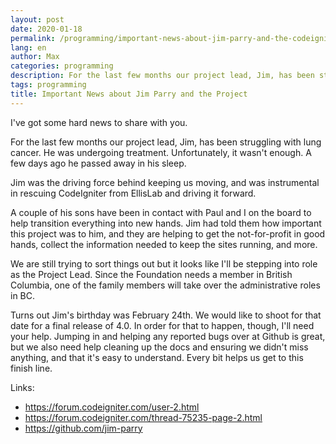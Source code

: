 ```yaml
---
layout: post
date: 2020-01-18
permalink: /programming/important-news-about-jim-parry-and-the-codeigniter-project-en/
lang: en
author: Max
categories: programming
description: For the last few months our project lead, Jim, has been struggling with lung cancer. He was undergoing treatment. Unfortunately, it wasn't enough. A few days ago he passed away in his sleep.
tags: programming
title: Important News about Jim Parry and the Project
---
```


I've got some hard news to share with you.

For the last few months our project lead, Jim, has been struggling with lung cancer. He was undergoing treatment. Unfortunately, it wasn't enough. A few days ago he passed away in his sleep.

Jim was the driving force behind keeping us moving, and was instrumental in rescuing CodeIgniter from EllisLab and driving it forward.

A couple of his sons have been in contact with Paul and I on the board to help transition everything into new hands. Jim had told them how important this project was to him, and they are helping to get the not-for-profit in good hands, collect the information needed to keep the sites running, and more.

We are still trying to sort things out but it looks like I'll be stepping into role as the Project Lead. Since the Foundation needs a member in British Columbia, one of the family members will take over the administrative roles in BC.

Turns out Jim's birthday was February 24th. We would like to shoot for that date for a final release of 4.0. In order for that to happen, though, I'll need your help. Jumping in and helping any reported bugs over at Github is great, but we also need help cleaning up the docs and ensuring we didn't miss anything, and that it's easy to understand. Every bit helps us get to this finish line.

Links:

- https://forum.codeigniter.com/user-2.html
- https://forum.codeigniter.com/thread-75235-page-2.html
- https://github.com/jim-parry
